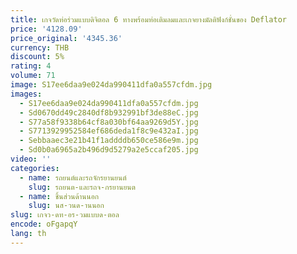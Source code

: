```yaml
---
title: เกจวัดท่อร่วมแบบดิจิตอล 6 ทางพร้อมท่อเติมลมและเกจยางมัลติฟังก์ชั่นของ Deflator
price: '4128.09'
price_original: '4345.36'
currency: THB
discount: 5%
rating: 4
volume: 71
image: S17ee6daa9e024da990411dfa0a557cfdm.jpg
images:
  - S17ee6daa9e024da990411dfa0a557cfdm.jpg
  - Sd0670dd49c2840df8b932991bf3de88eC.jpg
  - S77a58f9338b64cf8a030bf64aa9269d5Y.jpg
  - S7713929952584ef686deda1f8c9e432aI.jpg
  - Sebbaaec3e21b41f1addddb650ce586e9m.jpg
  - Sd0b0a6965a2b496d9d5279a2e5ccaf205.jpg
video: ''
categories:
  - name: รถยนต์และรถจักรยานยนต์
    slug: รถยนต-และรถจ-กรยานยนต
  - name: ชิ้นส่วนด้านนอก
    slug: นส-วนด-านนอก
slug: เกจว-ดท-อร-วมแบบด-ตอล
encode: oFgapqY
lang: th
---
```

  